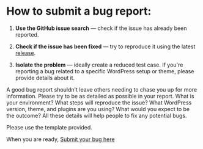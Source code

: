 # How to submit a bug report:

1. **Use the GitHub issue search** — check if the issue has already been reported.

2. **Check if the issue has been fixed** — try to reproduce it using the latest [release](https://github.com/xhemals/event-countdown-banner/releases).

3. **Isolate the problem** — ideally create a reduced test case. If you're reporting a bug related to a specific WordPress setup or theme, please provide details about it.

A good bug report shouldn't leave others needing to chase you up for more information. Please try to be as detailed as possible in your report. What is your environment? What steps will reproduce the issue? What WordPress version, theme, and plugins are you using? What would you expect to be the outcome? All these details will help people to fix any potential bugs.

Please use the template provided.

When you are ready, [Submit your bug here](https://github.com/xhemals/event-countdown-banner/issues/new/choose)
